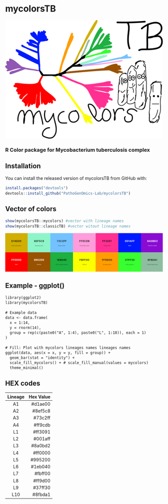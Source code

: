 # mycolorsTB
<p align="center">
  <img src="https://github.com/PathoGenOmics-Lab/mycolorsTB/blob/main/images/mycolors.png" title="mycolors logo" style="width:650px; height: auto;">
</p>

### R Color package for Mycobacterium tuberculosis complex

## Installation
You can install the released version of mycolorsTB from GitHub
with:

``` r
install.packages("devtools")
devtools::install_github("PathoGenOmics-Lab/mycolorsTB")
```
## Vector of colors
``` r
show(mycolorsTB::mycolors) #vector with lineage names
show(mycolorsTB::classicTB) #vector witout lineage names
```
<p align="center">
  <img src="https://github.com/PathoGenOmics-Lab/mycolorsTB/blob/main/images/mycolores.png" title=mycolors palette" style="width:1000px; height: auto;">
</p>

## Example - ggplot()
```
library(ggplot2)
library(mycolorsTB)

# Example data
data <- data.frame(
  x = 1:14,
  y = rnorm(14),
  group = rep(c(paste0("A", 1:4), paste0("L", 1:10)), each = 1)
)

# Fill: Plot with mycolors lineages names lineages names
ggplot(data, aes(x = x, y = y, fill = group)) +
  geom_bar(stat = "identity") + 
  scale_fill_mycolors() + # scale_fill_manual(values = mycolors)
  theme_minimal()
```

## HEX codes
| Lineage      | Hex Value  |
|:------------:|-----------:|
| A1           | #d1ae00    |
| A2           | #8ef5c8    |
| A3           | #73c2ff    |
| A4           | #ff9cdb    |
| L1           | #ff3091    |
| L2           | #001aff    |
| L3           | #8a0bd2    |
| L4           | #ff0000    |
| L5           | #995200    |
| L6           | #1eb040    |
| L7           | #fbff00    |
| L8           | #ff9d00    |
| L9           | #37ff30    |
| L10          | #8fbda1    |

